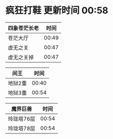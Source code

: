 # 疯狂打鞋 更新时间 00:58

| 四象苍茫长老   | 时间    |
|--------|-------|
| 苍茫大厅 | 00:49 |
| 虚无之关 | 00:47 |
| 虚无之关掉 | 00:47 |

| 间王   | 时间    |
|--------|-------|
| 地狱2重 | 00:40 |
| 地狱3重 | 00:54 |

| 魔界巨兽   | 时间    |
|--------|-------|
| 玲珑塔76层 | 00:54 |
| 玲珑塔78层 | 00:54 |